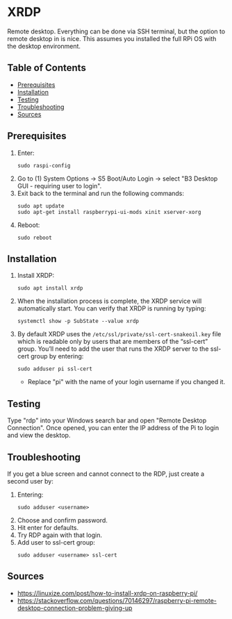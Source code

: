 # XRDP 
Remote desktop. Everything can be done via SSH terminal, but the option to remote desktop in is nice. This assumes you installed the full RPi OS with the desktop environment.
## Table of Contents
- [Prerequisites](#prerequisites)
- [Installation](#installation)
- [Testing](#testing)
- [Troubleshooting](#troubleshooting)
- [Sources](#sources)
## Prerequisites
1. Enter:
    ```
    sudo raspi-config
    ```
2. Go to (1) System Options -> S5 Boot/Auto Login -> select "B3 Desktop GUI - requiring user to login".
3. Exit back to the terminal and run the following commands:
    ```
    sudo apt update
    sudo apt-get install raspberrypi-ui-mods xinit xserver-xorg
    ```
4. Reboot:
    ```
    sudo reboot
    ```
## Installation
1. Install XRDP:
    ```
    sudo apt install xrdp
    ```
2. When the installation process is complete, the XRDP service will automatically start. You can verify that XRDP is running by typing:
    ```
    systemctl show -p SubState --value xrdp
    ```
3. By default XRDP uses the `/etc/ssl/private/ssl-cert-snakeoil.key` file which is readable only by users that are members of the “ssl-cert” group. You’ll need to add the user that runs the XRDP server to the ssl-cert group by entering:
    ```
    sudo adduser pi ssl-cert
    ```
    - Replace "pi" with the name of your login username if you changed it.
## Testing
Type "rdp" into your Windows search bar and open "Remote Desktop Connection". Once opened, you can enter the IP address of the Pi to login and view the desktop. 
## Troubleshooting
If you get a blue screen and cannot connect to the RDP, just create a second user by:
1. Entering:
    ```
    sudo adduser <username>
    ```
2. Choose and confirm password.
3. Hit enter for defaults.
4. Try RDP again with that login.
5. Add user to ssl-cert group:
    ```
    sudo adduser <username> ssl-cert
    ```
## Sources
* https://linuxize.com/post/how-to-install-xrdp-on-raspberry-pi/
* https://stackoverflow.com/questions/70146297/raspberry-pi-remote-desktop-connection-problem-giving-up

